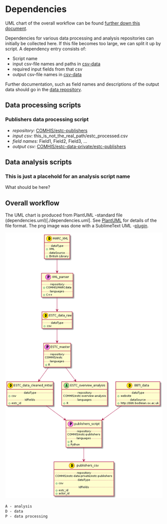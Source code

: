 # Dependencies
UML chart of the overall workflow can be found [further down this document](#workflow-image).

Dependencies for various data processing and analysis repositories can initially be collected here. If this file becomes too large, we can split it up by script. 
A dependency entry consists of:
* Script name
* input csv-file names and paths in [csv-data](https://github.com/COMHIS/estc-data-private)
* required input fields from that csv
* output csv-file names in [csv-data](https://github.com/COMHIS/estc-data-private)

Further documentation, such as field names and descriptions of the output data should go in the [data repository](https://github.com/COMHIS/estc-data-private).

## Data processing scripts

### Publishers data processing script
* _repository:_ [COMHIS/estc-publishers](https://github.com/COMHIS/estc-publishers)
* _input csv:_ this_is_not_the_real_path/estc_processed.csv
* _field names:_ Field1, Field2, Field3, ...
* _output csv:_ [COMHIS/estc-data-private/estc-publishers](https://github.com/COMHIS/estc-data-private/tree/master/estc-publishers)

## Data analysis scripts

### This is just a placehold for an analysis script name
What should be here?

## <a name="workflow-image"></a> Overall workflow
The UML chart is produced from PlantUML -standard file (dependencies.uml)[./dependencies.uml]. See [PlantUML](http://plantuml.com/) for details of the file format. The png image was done with a SublimeText UML -[plugin](https://github.com/jvantuyl/sublime_diagram_plugin).

![ESTC master workflow](./dependencies.png)
```
A - analysis
D - data
P - data processing
```
